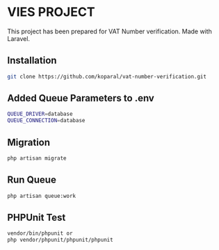 # VIES PROJECT
This project has been prepared for VAT Number verification. Made with Laravel.
## Installation

```bash
git clone https://github.com/koparal/vat-number-verification.git
```

## Added Queue Parameters to .env 

```bash
QUEUE_DRIVER=database
QUEUE_CONNECTION=database
```

## Migration 
```bash
php artisan migrate
```

## Run Queue
```bash
php artisan queue:work
```

## PHPUnit Test
```bash
vendor/bin/phpunit or
php vendor/phpunit/phpunit/phpunit
```

